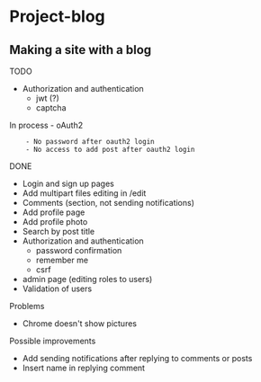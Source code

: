 # Project-blog

## Making a site with a blog

TODO
- Authorization and authentication
    - jwt (?)
    - captcha

In process
    - oAuth2
        
        - No password after oauth2 login
        - No access to add post after oauth2 login

DONE
- Login and sign up pages
- Add multipart files editing in /edit
- Comments (section, not sending notifications)
- Add profile page
- Add profile photo
- Search by post title
- Authorization and authentication 
    - password confirmation
    - remember me
    - csrf
- admin page (editing roles to users)
- Validation of users

Problems
- Chrome doesn't show pictures

Possible improvements
- Add sending notifications after replying to comments or posts
- Insert name in replying comment
